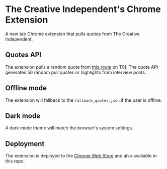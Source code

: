 # The Creative Independent's Chrome Extension

A new tab Chrome extension that pulls quotes from The Creative Independent.

## Quotes API

The extension pulls a random quote from [this route](https://thecreativeindependent.com/api/v1/quotes.json) on TCI. The quote API generates 50 random pull quotes or highlights from interview posts.

## Offline mode

The extension will fallback to the `fallback_quotes.json` if the user is offline.

## Dark mode

A dark mode theme will match the browser's system settings.

## Deployment

The extension is deployed to the [Chrome Web Store](https://chrome.google.com/webstore/detail/the-creative-independent%E2%80%99/hfpihhnbilfkcjakaeopanccjlcnnefp) and also available in this repo.
